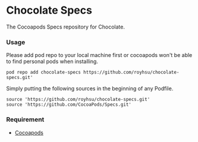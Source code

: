 # Chocolate Specs
The Cocoapods Specs repository for Chocolate.


### Usage

Please add pod repo to your local machine first or cocoapods won't be able to find personal pods when installing.

	pod repo add chocolate-specs https://github.com/royhsu/chocolate-specs.git'


Simply putting the following sources in the beginning of any Podfile.

	source 'https://github.com/royhsu/chocolate-specs.git'
	source 'https://github.com/CocoaPods/Specs.git'


### Requirement
* [Cocoapods](https://cocoapods.org)